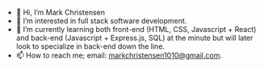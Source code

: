 - 👋 Hi, I’m Mark Christensen
- 👀 I’m interested in full stack software development. 
- 🌱 I’m currently learning both front-end (HTML, CSS, Javascript + React) and back-end (Javascript + Express.js, SQL) at the minute 
but will later look to specialize in back-end down the line.
- 📫 How to reach me; email: markchristensen1010@gmail.com.

<!---
Zipeth1010/Zipeth1010 is a ✨ special ✨ repository because its `README.md` (this file) appears on your GitHub profile.
You can click the Preview link to take a look at your changes.
--->
